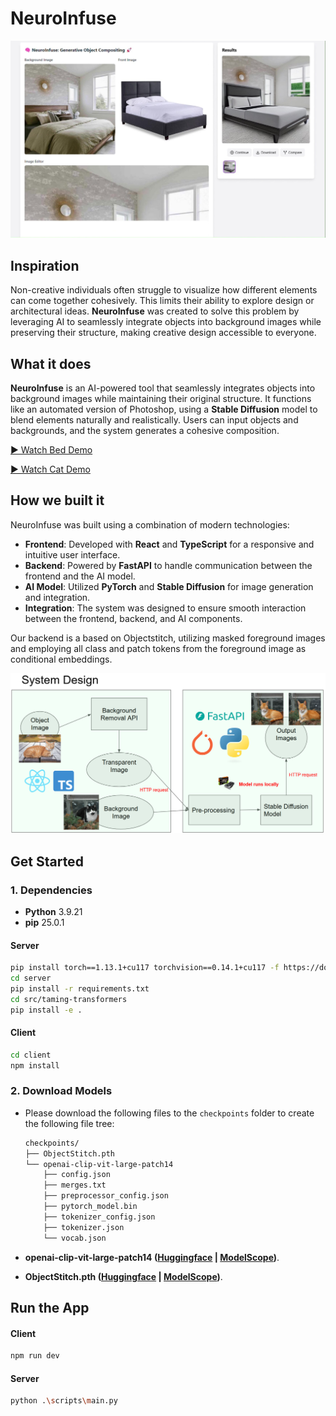 # NeuroInfuse
![Bed demo](<./assets/bed demo.jpg>)
## Inspiration
Non-creative individuals often struggle to visualize how different elements can come together cohesively. This limits their ability to explore design or architectural ideas. **NeuroInfuse** was created to solve this problem by leveraging AI to seamlessly integrate objects into background images while preserving their structure, making creative design accessible to everyone.

## What it does
**NeuroInfuse** is an AI-powered tool that seamlessly integrates objects into background images while maintaining their original structure. It functions like an automated version of Photoshop, using a **Stable Diffusion** model to blend elements naturally and realistically. Users can input objects and backgrounds, and the system generates a cohesive composition.

[▶️ Watch Bed Demo](https://youtu.be/QBvdjfhCtPQ)  

[▶️ Watch Cat Demo](https://youtu.be/1eQiUs1-n4Y)

## How we built it
NeuroInfuse was built using a combination of modern technologies:

- **Frontend**: Developed with **React** and **TypeScript** for a responsive and intuitive user interface.
- **Backend**: Powered by **FastAPI** to handle communication between the frontend and the AI model.
- **AI Model**: Utilized **PyTorch** and **Stable Diffusion** for image generation and integration.
- **Integration**: The system was designed to ensure smooth interaction between the frontend, backend, and AI components.

Our backend is a based on Objectstitch, utilizing masked foreground images and employing all class and patch tokens from the foreground image as conditional embeddings.

![System](<./assets/system.png>)

## Get Started

### 1. Dependencies

- **Python** 3.9.21
- **pip** 25.0.1

#### Server
```bash
pip install torch==1.13.1+cu117 torchvision==0.14.1+cu117 -f https://download.pytorch.org/whl/torch_stable.html
cd server
pip install -r requirements.txt
cd src/taming-transformers
pip install -e .
```

#### Client
```bash
cd client
npm install
```
### 2.  Download Models

  - Please download the following files to the ``checkpoints`` folder to create the following file tree:
    ```bash
    checkpoints/
    ├── ObjectStitch.pth
    └── openai-clip-vit-large-patch14
        ├── config.json
        ├── merges.txt
        ├── preprocessor_config.json
        ├── pytorch_model.bin
        ├── tokenizer_config.json
        ├── tokenizer.json
        └── vocab.json
    ```
  - **openai-clip-vit-large-patch14 ([Huggingface](https://huggingface.co/BCMIZB/Libcom_pretrained_models/blob/main/openai-clip-vit-large-patch14.zip) | [ModelScope](https://www.modelscope.cn/models/bcmizb/Libcom_pretrained_models/file/view/master/openai-clip-vit-large-patch14.zip))**.

  - **ObjectStitch.pth ([Huggingface](https://huggingface.co/BCMIZB/Libcom_pretrained_models/blob/main/ObjectStitch.pth) | [ModelScope](https://www.modelscope.cn/models/bcmizb/Libcom_pretrained_models/file/view/master/ObjectStitch.pth))**.

## Run the App

#### Client
```bash
npm run dev
```

#### Server
```bash
python .\scripts\main.py
```